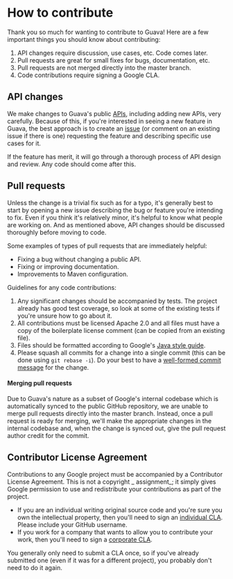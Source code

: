How to contribute
=================

Thank you so much for wanting to contribute to Guava! Here are a few important things you should know about
contributing:

1. API changes require discussion, use cases, etc. Code comes later.
2. Pull requests are great for small fixes for bugs, documentation, etc.
3. Pull requests are not merged directly into the master branch.
3. Code contributions require signing a Google CLA.

API changes
-----------

We make changes to Guava's public [APIs][], including adding new APIs, very carefully. Because of this, if you're
interested in seeing a new feature in Guava, the best approach is to create an [issue][] (or comment on an existing
issue if there is one) requesting the feature and describing specific use cases for it.

If the feature has merit, it will go through a thorough process of API design and review. Any code should come after
this.

[APIs]: http://en.wikipedia.org/wiki/Application_programming_interface

[issue]: https://github.com/google/guava/issues

Pull requests
-------------

Unless the change is a trivial fix such as for a typo, it's generally best to start by opening a new issue describing
the bug or feature you're intending to fix. Even if you think it's relatively minor, it's helpful to know what people
are working on. And as mentioned above, API changes should be discussed thoroughly before moving to code.

Some examples of types of pull requests that are immediately helpful:

- Fixing a bug without changing a public API.
- Fixing or improving documentation.
- Improvements to Maven configuration.

Guidelines for any code contributions:

1. Any significant changes should be accompanied by tests. The project already has good test coverage, so look at some
   of the existing tests if you're unsure how to go about it.
2. All contributions must be licensed Apache 2.0 and all files must have a copy of the boilerplate license comment (can
   be copied from an existing file).
3. Files should be formatted according to Google's [Java style guide][].
4. Please squash all commits for a change into a single commit (this can be done using `git rebase -i`). Do your best to
   have a
   [well-formed commit message][] for the change.

[Java style guide]: https://google.github.io/styleguide/javaguide.html

[well-formed commit message]: http://tbaggery.com/2008/04/19/a-note-about-git-commit-messages.html

#### Merging pull requests ####

Due to Guava's nature as a subset of Google's internal codebase which is automatically synced to the public GitHub
repository, we are unable to merge pull requests directly into the master branch. Instead, once a pull request is ready
for merging, we'll make the appropriate changes in the internal codebase and, when the change is synced out, give the
pull request author credit for the commit.

Contributor License Agreement
-----------------------------

Contributions to any Google project must be accompanied by a Contributor License Agreement. This is not a copyright _
assignment_; it simply gives Google permission to use and redistribute your contributions as part of the project.

- If you are an individual writing original source code and you're sure you own the intellectual property, then you'll
  need to sign an [individual CLA][]. Please include your GitHub username.
- If you work for a company that wants to allow you to contribute your work, then you'll need to sign
  a [corporate CLA][].

You generally only need to submit a CLA once, so if you've already submitted one (even if it was for a different
project), you probably don't need to do it again.

[individual CLA]: https://cla.developers.google.com/about/google-individual

[corporate CLA]: https://developers.google.com/open-source/cla/corporate
